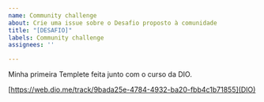 ```yaml
---
name: Community challenge
about: Crie uma issue sobre o Desafio proposto à comunidade
title: "[DESAFIO]"
labels: Community challenge
assignees: ''

---
```


Minha primeira Templete feita junto com o curso da DIO.

[https://web.dio.me/track/9bada25e-4784-4932-ba20-fbb4c1b71855](DIO)
